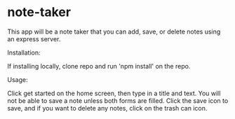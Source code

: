 # note-taker
This app will be a note taker that you can add, save, or delete notes using an express server. 

Installation:

If installing locally, clone repo and run 'npm install' on the repo.

Usage:

Click get started on the home screen, then type in a title and text. You will not be able to save a note unless both forms are filled. Click the save icon to save, and if you want to delete any notes, click on the trash can icon.


